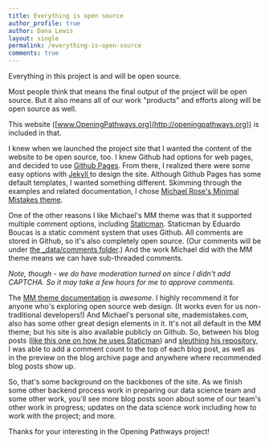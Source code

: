 ```yaml
---
title: Everything is open source
author_profile: true
author: Dana Lewis
layout: single
permalink: /everything-is-open-source
comments: true
---
```


Everything in this project is and will be open source. 

Most people think that means the final output of the project will be open source. But it also means all of our work "products" and efforts along will be open source as well.

This website ([www.OpeningPathways.org](http://openingpathways.org)) is included in that.

I knew when we launched the project site that I wanted the content of the website to be open source, too. I knew Github had options for web pages, and decided to use [Github Pages](https://pages.github.com). From there, I realized there were some easy options with [Jekyll ](https://jekyllrb.com/)to design the site. Although Github Pages has some default templates, I wanted something different. Skimming through the examples and related documentation, I chose [Michael Rose's Minimal Mistakes theme](https://mmistakes.github.io/minimal-mistakes/about/).

One of the other reasons I like Michael's MM theme was that it supported multiple comment options, including [Staticman](http://staticman.net/). Staticman by Eduardo Boucas is a static comment system that uses Github. All comments are stored in Github, so it's also completely open source. (Our comments will be under [the _data/comments folder](https://github.com/opening-pathways/website/tree/master/_data/comments).) And the work Michael did with the MM theme means we can have sub-threaded comments.

*Note, though - we do have moderation turned on since I didn't add CAPTCHA. So it may take a few hours for me to approve comments.*

The [MM theme documentation](https://mmistakes.github.io/minimal-mistakes/docs/quick-start-guide/) is *awesome*. I highly recommend it for anyone who's exploring open source web design. (It works even for us non-traditional developers!) And Michael's personal site, mademistakes.com, also has some other great design elements in it. It's not all default in the MM theme; but his site is also available publicly on Github. So, between his blog posts ([like this one on how he uses Staticman](https://mademistakes.com/articles/improving-jekyll-static-comments/)) and [sleuthing his repository](https://github.com/mmistakes/made-mistakes-jekyll), I was able to add a comment count to the top of each blog post, as well as in the preview on the blog archive page and anywhere where recommended blog posts show up. 

So, that's some background on the backbones of the site. As we finish some other backend process work in preparing our data science team and some other work, you'll see more blog posts soon about some of our team's other work in progress; updates on the data science work including how to work with the project; and more.

Thanks for your interesting in the Opening Pathways project!
